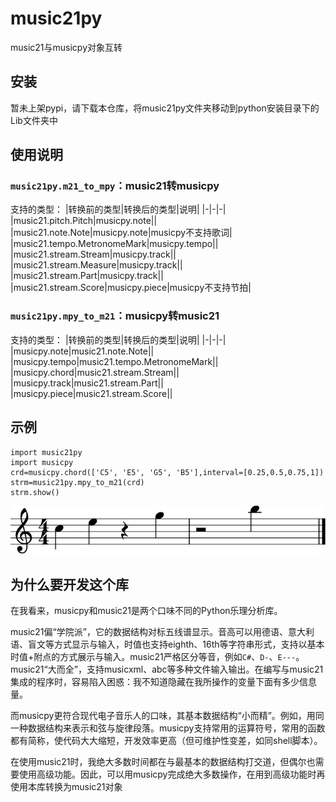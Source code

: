 # music21py
music21与musicpy对象互转

## 安装
暂未上架pypi，请下载本仓库，将music21py文件夹移动到python安装目录下的Lib文件夹中

## 使用说明
### `music21py.m21_to_mpy`：music21转musicpy
支持的类型：
|转换前的类型|转换后的类型|说明|
|-|-|-|
|music21.pitch.Pitch|musicpy.note||
|music21.note.Note|musicpy.note|musicpy不支持歌词|
|music21.tempo.MetronomeMark|musicpy.tempo||
|music21.stream.Stream|musicpy.track||
|music21.stream.Measure|musicpy.track||
|music21.stream.Part|musicpy.track||
|music21.stream.Score|musicpy.piece|musicpy不支持节拍|

### `music21py.mpy_to_m21`：musicpy转music21
支持的类型：
|转换前的类型|转换后的类型|说明|
|-|-|-|
|musicpy.note|music21.note.Note||
|musicpy.tempo|music21.tempo.MetronomeMark||
|musicpy.chord|music21.stream.Stream||
|musicpy.track|music21.stream.Part||
|musicpy.piece|music21.stream.Score||

## 示例
```
import music21py
import musicpy
crd=musicpy.chord(['C5', 'E5', 'G5', 'B5'],interval=[0.25,0.5,0.75,1])
strm=music21py.mpy_to_m21(crd)
strm.show()
```
![](res/2021-09-24-13-06-26.jpg)

## 为什么要开发这个库
在我看来，musicpy和music21是两个口味不同的Python乐理分析库。

music21偏“学院派”，它的数据结构对标五线谱显示。音高可以用德语、意大利语、盲文等方式显示与输入，时值也支持eighth、16th等字符串形式，支持以基本时值+附点的方式展示与输入。music21严格区分等音，例如`C#`、`D-`、`E---`。music21“大而全”，支持musicxml、abc等多种文件输入输出。在编写与music21集成的程序时，容易陷入困惑：我不知道隐藏在我所操作的变量下面有多少信息量。

而musicpy更符合现代电子音乐人的口味，其基本数据结构“小而精”。例如，用同一种数据结构来表示和弦与旋律段落。musicpy支持常用的运算符号，常用的函数都有简称，使代码大大缩短，开发效率更高（但可维护性变差，如同shell脚本）。

在使用music21时，我绝大多数时间都在与最基本的数据结构打交道，但偶尔也需要使用高级功能。因此，可以用musicpy完成绝大多数操作，在用到高级功能时再使用本库转换为music21对象